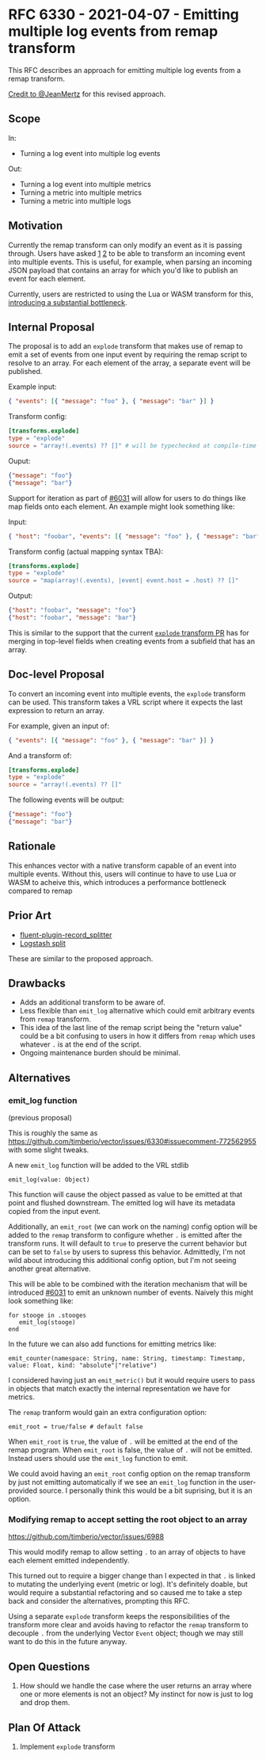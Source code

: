 # RFC 6330 - 2021-04-07 - Emitting multiple log events from remap transform

This RFC describes an approach for emitting multiple log events from a remap transform.

[Credit to @JeanMertz](https://github.com/timberio/vector/pull/7038#discussion_r609476064) for this revised approach.

## Scope

In:

- Turning a log event into multiple log events

Out:

- Turning a log event into multiple metrics
- Turning a metric into multiple metrics
- Turning a metric into multiple logs

## Motivation

Currently the remap transform can only modify an event as it is passing through. Users have asked [1][] [2][] to be able to transform an incoming event into multiple events. This is useful, for example, when parsing an incoming JSON payload that contains an array for which you'd like to publish an event for each element.

Currently, users are restricted to using the Lua or WASM transform for this, [introducing a substantial bottleneck](https://user-images.githubusercontent.com/316880/105531520-d3643200-5cbf-11eb-8b35-fe1c99e5c254.png).

## Internal Proposal

The proposal is to add an `explode` transform that makes use of remap to emit a set of events from one input event by requiring the remap script to resolve to an array. For each element of the array, a separate event will be published.

Example input:

```json
{ "events": [{ "message": "foo" }, { "message": "bar" }] }
```

Transform config:

```toml
[transforms.explode]
type = "explode"
source = "array!(.events) ?? []" # will be typechecked at compile-time
```

Ouput:

```json
{"message": "foo"}
{"message": "bar"}
```

Support for iteration as part of [#6031](https://github.com/timberio/vector/issues/6031) will allow for users to do things like map fields onto each element. An example might look something like:

Input:

```json
{ "host": "foobar", "events": [{ "message": "foo" }, { "message": "bar" }] }
```

Transform config (actual mapping syntax TBA):

```toml
[transforms.explode]
type = "explode"
source = "map(array!(.events), |event| event.host = .host) ?? []"
```

Output:

```json
{"host": "foobar", "message": "foo"}
{"host": "foobar", "message": "bar"}
```

This is similar to the support that the current [`explode` transform PR](https://github.com/timberio/vector/pull/6545) has for merging in top-level fields when creating events from a subfield that has an array.


## Doc-level Proposal

To convert an incoming event into multiple events, the `explode` transform can be used. This transform takes a VRL script where it expects the last expression to return an array.

For example, given an input of:

```json
{ "events": [{ "message": "foo" }, { "message": "bar" }] }
```

And a transform of:

```toml
[transforms.explode]
type = "explode"
source = "array!(.events) ?? []"
```

The following events will be output:

```json
{"message": "foo"}
{"message": "bar"}
```

## Rationale

This enhances vector with a native transform capable of an event into multiple events. Without this, users will continue to have to use Lua or WASM to acheive this, which introduces a performance bottleneck compared to remap

## Prior Art

- [fluent-plugin-record_splitter](https://github.com/ixixi/fluent-plugin-record_splitter)
- [Logstash split](https://www.elastic.co/guide/en/logstash/current/plugins-filters-split.html)

These are similar to the proposed approach.

## Drawbacks

- Adds an additional transform to be aware of.
- Less flexible than `emit_log` alternative which could emit arbitrary events from `remap` transform.
- This idea of the last line of the remap script being the "return value" could be a bit confusing to users in how it differs from `remap` which uses whatever `.` is at the end of the script.
- Ongoing maintenance burden should be minimal.

## Alternatives

### emit_log function

(previous proposal)

This is roughly the same as https://github.com/timberio/vector/issues/6330#issuecomment-772562955 with some slight tweaks.

A new `emit_log` function will be added to the VRL stdlib

```text
emit_log(value: Object)
```

This function will cause the object passed as value to be emitted at that point and flushed downstream. The emitted log will have its metadata copied from the input event.

Additionally, an `emit_root` (we can work on the naming) config option will be added to the `remap` transform to configure whether `.` is emitted after the transform runs. It will default to `true` to preserve the current behavior but can be set to `false` by users to supress this behavior. Admittedly, I'm not wild about introducing this additional config option, but I'm not seeing another great alternative.

This will be able to be combined with the iteration mechanism that will be introduced [#6031](https://github.com/timberio/vector/issues/6031) to emit an unknown number of events. Naively this might look something like:

```text
for stooge in .stooges
   emit_log(stooge)
end
```

In the future we can also add functions for emitting metrics like:

```text
emit_counter(namespace: String, name: String, timestamp: Timestamp, value: Float, kind: "absolute"|"relative")
```

I considered having just an `emit_metric()` but it would require users to pass in objects that match exactly the internal representation we have for metrics.

The `remap` tranform would gain an extra configuration option:

```text
emit_root = true/false # default false
```

When `emit_root` is `true`, the value of `.` will be emitted at the end of the remap program. When `emit_root` is false, the value of `.` will not be emitted. Instead users should use the `emit_log` function to emit.

We could avoid having an `emit_root` config option on the remap transform by just not emitting automatically if we see an `emit_log` function in the user-provided source. I personally think this would be a bit suprising, but it is an option.

### Modifying remap to accept setting the root object to an array

https://github.com/timberio/vector/issues/6988

This would modify remap to allow setting `.` to an array of objects to have each element emitted independently.

This turned out to require a bigger change than I expected in that `.` is linked to mutating the underlying event (metric or log). It's definitely doable, but would require a substantial refactoring and so caused me to take a step back and consider the alternatives, prompting this RFC.

Using a separate `explode` transform keeps the responsibilities of the transform more clear and avoids having to refactor the `remap` transform to decouple `.` from the underlying Vector `Event` object; though we may still want to do this in the future anyway.

## Open Questions

1. How should we handle the case where the user returns an array where one or more elements is not an object? My instinct for now is just to log and drop them.

## Plan Of Attack

1. Implement `explode` transform

[1]: https://github.com/timberio/vector/issues/6330#issue-799809382
[2]: https://discord.com/channels/742820443487993987/764187584452493323/808744293945704479

